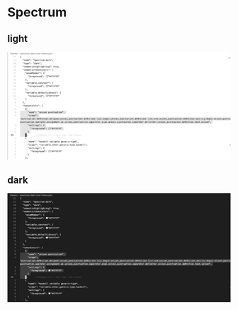 # Spectrum

## light

![lirght theme img](./imgs/light.png)

## dark

![dark theme img](./imgs/dark.png)

